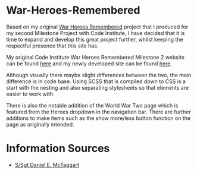 # War-Heroes-Remembered

Based on my original [War Heroes Remembered](AndrewH1188/war-heroes-remembered-ms2) project that I produced for my second Milestone Project with Code Institute, I have decided that it is time to expand and develop this great project further, whilst keeping the respectful presence that this site has. 

My original Code Institute War Heroes Remembered Milestone 2 website can be found [here](https://andrewh1188.github.io/war-heroes-remembered-ms2/) and my newly developed site can be found [here](https://andrewh1188.github.io/War-Heroes-Remembered/). 

Although visually there maybe slight differences between the two, the main difference is in code base. Using SCSS that is compiled down to CSS is a start with the nesting and also separating stylesheets so that elements are easier to work with.

There is also the notable addition of the World War Two page which is featured from the Heroes dropdown in the navigation bar. 
There are further additions to make items such as the show more/less button function on the page as originally intended.





# Information Sources
* [S/Sgt Daniel E. McTaggart](https://100thbg.com/personnel/?personnel_id=3549)